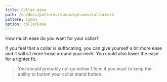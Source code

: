 ```yaml
---
title: Collar ease
path: /en/docs/patterns/simon/options/collarease
pattern: simon
option: collarEase
---
```


How much ease do you want for your collar?

If you feel that a collar is suffocating, you can give yourself a bit more ease and it will sit more loose around your neck.
You could also lower the ease for a tighter fit.

> You should probably not go below 1.5cm if you want to keep the ability to button your collar stand button.
